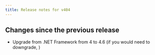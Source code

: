 ```yaml
---
title: Release notes for v404
---
```


## Changes since the previous release

* Upgrade from .NET Framework from 4 to 4.6 (if you would need to downgrade, )